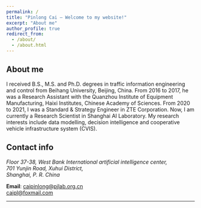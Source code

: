 ```yaml
---
permalink: /
title: "Pinlong Cai – Welcome to my website!"
excerpt: "About me"
author_profile: true
redirect_from: 
  - /about/
  - /about.html
---
```


About me
--------

I received B.S., M.S. and Ph.D. degrees in traffic information engineering and control from Beihang University, Beijing, China. From 2016 to 2017, he was a Research
Assistant with the Quanzhou Institute of Equipment Manufacturing, Haixi Institutes, Chinese Academy of Sciences. From 2020 to 2021, I was a Standard & Strategy Engineer in
ZTE Corporation. Now, I am currently a Research Scientist in Shanghai AI Laboratory. My research interests include data modelling, decision intelligence and cooperative vehicle
infrastructure system (CVIS).


Contact info 
--------
<address>
  Floor 37-38, West Bank International artificial intelligence center, <br />
  701 Yunjin Road, Xuhui District, <br />
  Shanghai, P. R. China
</address> 


**Email**: caipinlong@pjlab.org.cn <br />
           caipl@foxmail.com




--------
